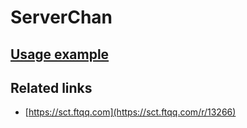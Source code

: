 # ServerChan

## [Usage example](./../../tests/ServerChan/ClientTest.php)

## Related links

* [https://sct.ftqq.com](https://sct.ftqq.com/r/13266)

[//]: # (* [https://sct.ftqq.com]&#40;https://sct.ftqq.com&#41;)

[//]: # (* [https://sct.ftqq.com/forward]&#40;https://sct.ftqq.com/forward&#41;)

[//]: # (* [https://sct.ftqq.com/sendkey]&#40;https://sct.ftqq.com/sendkey&#41;)
